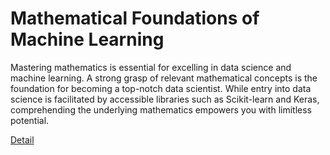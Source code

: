 # Mathematical Foundations of Machine Learning

Mastering mathematics is essential for excelling in data science and machine learning. A strong grasp of relevant mathematical concepts is the foundation for becoming a top-notch data scientist. While entry into data science is facilitated by accessible libraries such as Scikit-learn and Keras, comprehending the underlying mathematics empowers you with limitless potential. 

[Detail](https://eduitfree.com/qDI9)